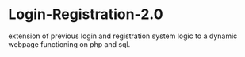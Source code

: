 # Login-Registration-2.0
extension of previous login and registration system logic to a dynamic webpage functioning on php and sql.
